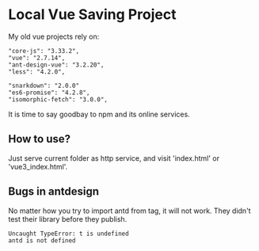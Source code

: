 # Local Vue Saving Project

My old vue projects rely on:

```
"core-js": "3.33.2",
"vue": "2.7.14",
"ant-design-vue": "3.2.20",
"less": "4.2.0",

"snarkdown": "2.0.0"
"es6-promise": "4.2.8",
"isomorphic-fetch": "3.0.0",
```

It is time to say goodbay to npm and its online services.

## How to use?

Just serve current folder as http service, and visit 'index.html' or 'vue3_index.html'.

## Bugs in antdesign

No matter how you try to import antd from <scrpt> tag, it will not work. They didn't test their library before they publish.

```
Uncaught TypeError: t is undefined
antd is not defined
```

